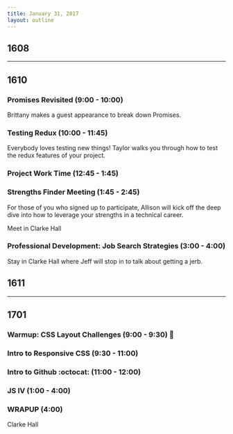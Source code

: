 ```yaml
---
title: January 31, 2017
layout: outline
---
```


## 1608

***

## 1610

### Promises Revisited (9:00 - 10:00)
Brittany makes a guest appearance to break down Promises.  

### Testing Redux (10:00 - 11:45)
Everybody loves testing new things! Taylor walks you through how to test the redux features of your project.

### Project Work Time (12:45 - 1:45)

### Strengths Finder Meeting (1:45 - 2:45)
For those of you who signed up to participate, Allison will kick off the deep dive into how to leverage your strengths in a technical career.

Meet in Clarke Hall

### Professional Development: Job Search Strategies (3:00 - 4:00)
Stay in Clarke Hall where Jeff will stop in to talk about getting a jerb.  

## 1611

***

## 1701

### Warmup: CSS Layout Challenges (9:00 - 9:30) :muscle:

### Intro to Responsive CSS (9:30 - 11:00)

### Intro to Github :octocat: (11:00 - 12:00)

### JS IV (1:00 - 4:00)

### WRAPUP (4:00)
Clarke Hall
